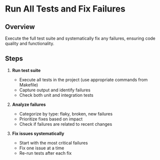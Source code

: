 # Run All Tests and Fix Failures

## Overview

Execute the full test suite and systematically fix any failures, ensuring code quality and functionality.

## Steps

1. **Run test suite**

   - Execute all tests in the project (use appropriate commands from Makefile)
   - Capture output and identify failures
   - Check both unit and integration tests

2. **Analyze failures**

   - Categorize by type: flaky, broken, new failures
   - Prioritize fixes based on impact
   - Check if failures are related to recent changes

3. **Fix issues systematically**

   - Start with the most critical failures
   - Fix one issue at a time
   - Re-run tests after each fix
